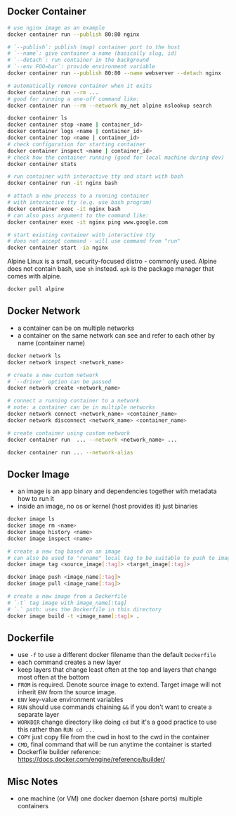 ## Docker Container

```bash
# use nginx image as an example
docker container run --publish 80:80 nginx

# `--publish`: publish (map) container port to the host
# `--name`: give container a name (basically slug, id)
# `--detach`: run container in the background
# `--env FOO=bar`: provide environment variable
docker container run --publish 80:80 --name webserver --detach nginx

# automatically remove container when it exits
docker container run --rm ...
# good for running a one-off command like:
docker container run --rm --network my_net alpine nslookup search

docker container ls
docker container stop <name | container_id>
docker container logs <name | container_id>
docker container top <name | container_id>
# check configuration for starting container
docker container inspect <name | container_id>
# check how the container running (good for local machine during dev)
docker container stats

# run container with interactive tty and start with bash
docker container run -it nginx bash

# attach a new process to a running container
# with interactive tty (e.g. use bash program)
docker container exec -it nginx bash
# can also pass argument to the command like:
docker container exec -it nginx ping www.google.com

# start existing container with interactive tty
# does not accept command - will use command from "run"
docker container start -ia nginx
```

Alpine Linux is a small, security-focused distro - commonly used.
Alpine does not contain bash, use `sh` instead.
`apk` is the package manager that comes with alpine.

```bash
docker pull alpine
```

## Docker Network

- a container can be on multiple networks
- a container on the same network can see and refer to each other by name (container name)

```bash
docker network ls
docker network inspect <network_name>

# create a new custom network
# `--driver` option can be passed
docker network create <network_name>

# connect a running container to a network
# note: a container can be in multiple networks
docker network connect <network_name> <container_name>
docker network disconnect <network_name> <container_name>

# create container using custom network
docker container run  ... --network <network_name> ...

docker container run ... --network-alias
```

## Docker Image

- an image is an app binary and dependencies together with metadata how to run it
- inside an image, no os or kernel (host provides it) just binaries

```bash
docker image ls
docker image rm <name>
docker image history <name>
docker image inspect <name>

# create a new tag based on an image
# can also be used to "rename" local tag to be suitable to push to image registry
docker image tag <source_image[:tag]> <target_image[:tag]>

docker image push <image_name[:tag]>
docker image pull <image_name[:tag]>

# create a new image from a Dockerfile
# `-t` tag image with image_name[:tag]
# `.` path: uses the Dockerfile in this directory
docker image build -t <image_name[:tag]> .
```

## Dockerfile

- use `-f` to use a different docker filename than the default `Dockerfile`
- each command creates a new layer
- keep layers that change least often at the top and layers that change most often at the bottom
- `FROM` is required. Denote source image to extend. Target image will not inherit `ENV` from the source image.
- `ENV` key-value environment variables
- `RUN` should use commands chaining `&&` if you don't want to create a separate layer
- `WORKDIR` change directory like doing `cd` but it's a good practice to use this rather than `RUN cd ...`
- `COPY` just copy file from the cwd in host to the cwd in the container
- `CMD`, final command that will be run anytime the container is started
- Dockerfile builder reference: https://docs.docker.com/engine/reference/builder/

## Misc Notes

- one machine (or VM) one docker daemon (share ports) multiple containers